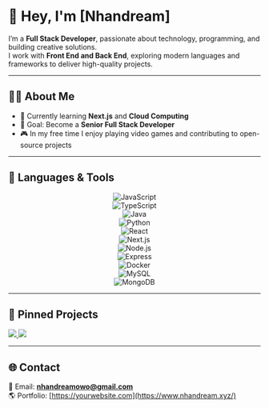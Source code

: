 # 👋 Hey, I'm [Nhandream]  

I’m a **Full Stack Developer**, passionate about technology, programming, and building creative solutions.  
I work with **Front End and Back End**, exploring modern languages and frameworks to deliver high-quality projects.  

---

## 🧑‍💻 About Me
- 🌱 Currently learning **Next.js** and **Cloud Computing**  
- 🎯 Goal: Become a **Senior Full Stack Developer**  
- 🎮 In my free time I enjoy playing video games and contributing to open-source projects  

---

## 🚀 Languages & Tools

<div align="center">
  
![JavaScript](https://img.shields.io/badge/-JavaScript-F7DF1E?logo=javascript&logoColor=000)  
![TypeScript](https://img.shields.io/badge/-TypeScript-3178C6?logo=typescript&logoColor=fff)  
![Java](https://img.shields.io/badge/-Java-ED8B00?logo=openjdk&logoColor=fff)  
![Python](https://img.shields.io/badge/-Python-3776AB?logo=python&logoColor=fff)  
![React](https://img.shields.io/badge/-React-61DAFB?logo=react&logoColor=000)  
![Next.js](https://img.shields.io/badge/-Next.js-000000?logo=nextdotjs&logoColor=fff)  
![Node.js](https://img.shields.io/badge/-Node.js-339933?logo=nodedotjs&logoColor=fff)  
![Express](https://img.shields.io/badge/-Express-000000?logo=express&logoColor=fff)  
![Docker](https://img.shields.io/badge/-Docker-2496ED?logo=docker&logoColor=fff)  
![MySQL](https://img.shields.io/badge/-MySQL-4479A1?logo=mysql&logoColor=fff)  
![MongoDB](https://img.shields.io/badge/-MongoDB-47A248?logo=mongodb&logoColor=fff)  

</div>

---

## 📌 Pinned Projects

<a href="https://github.com/YOUR_USERNAME/api-rest-client-orders">
  <img src="https://github-readme-stats.vercel.app/api/pin/?username=YOUR_USERNAME&repo=api-rest-client-orders&theme=radical" />
</a>
<a href="https://github.com/YOUR_USERNAME/blue-weather-react-app">
  <img src="https://github-readme-stats.vercel.app/api/pin/?username=YOUR_USERNAME&repo=blue-weather-react-app&theme=radical" />
</a>

---

## 🌐 Contact
📩 Email: **nhandreamowo@gmail.com**  
🌎 Portfolio: [https://yourwebsite.com](https://www.nhandream.xyz/)
